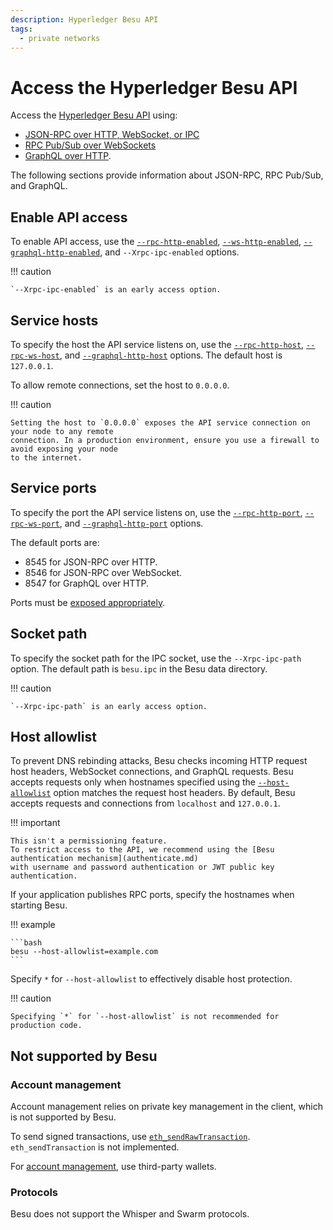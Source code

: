 ```yaml
---
description: Hyperledger Besu API
tags:
  - private networks
---
```


# Access the Hyperledger Besu API

Access the [Hyperledger Besu API](../../reference/api/index.md) using:

* [JSON-RPC over HTTP, WebSocket, or IPC](json-rpc.md)
* [RPC Pub/Sub over WebSockets](rpc-pubsub.md)
* [GraphQL over HTTP](graphql.md).

The following sections provide information about JSON-RPC, RPC Pub/Sub, and GraphQL.

## Enable API access

To enable API access, use the
[`--rpc-http-enabled`](../../reference/cli/options.md#rpc-http-enabled),
[`--ws-http-enabled`](../../reference/cli/options.md#rpc-ws-enabled),
[`--graphql-http-enabled`](../../reference/cli/options.md#graphql-http-enabled), and
`--Xrpc-ipc-enabled` options.

!!! caution

    `--Xrpc-ipc-enabled` is an early access option.

## Service hosts

To specify the host the API service listens on, use the
[`--rpc-http-host`](../../reference/cli/options.md#rpc-http-host),
[`--rpc-ws-host`](../../reference/cli/options.md#rpc-ws-host), and
[`--graphql-http-host`](../../reference/cli/options.md#graphql-http-host) options. The
default host is `127.0.0.1`.

To allow remote connections, set the host to `0.0.0.0`.

!!! caution

    Setting the host to `0.0.0.0` exposes the API service connection on your node to any remote
    connection. In a production environment, ensure you use a firewall to avoid exposing your node
    to the internet.

## Service ports

To specify the port the API service listens on, use the
[`--rpc-http-port`](../../reference/cli/options.md#rpc-http-port),
[`--rpc-ws-port`](../../reference/cli/options.md#rpc-ws-port), and
[`--graphql-http-port`](../../reference/cli/options.md#graphql-http-port) options.

The default ports are:

* 8545 for JSON-RPC over HTTP.
* 8546 for JSON-RPC over WebSocket.
* 8547 for GraphQL over HTTP.

Ports must be [exposed appropriately](../connect/configure-ports.md).

## Socket path

To specify the socket path for the IPC socket, use the `--Xrpc-ipc-path` option.
The default path is `besu.ipc` in the Besu data directory.

!!! caution

    `--Xrpc-ipc-path` is an early access option.

## Host allowlist

To prevent DNS rebinding attacks, Besu checks incoming HTTP request host headers, WebSocket connections, and GraphQL
requests.
Besu accepts requests only when hostnames specified using the
[`--host-allowlist`](../../reference/cli/options.md#host-allowlist) option matches the request host headers.
By default, Besu accepts requests and connections from `localhost` and `127.0.0.1`.

!!! important

    This isn't a permissioning feature.
    To restrict access to the API, we recommend using the [Besu authentication mechanism](authenticate.md)
    with username and password authentication or JWT public key authentication.

If your application publishes RPC ports, specify the hostnames when starting Besu.

!!! example

    ```bash
    besu --host-allowlist=example.com
    ```

Specify `*` for `--host-allowlist` to effectively disable host protection.

!!! caution

    Specifying `*` for `--host-allowlist` is not recommended for production code.

## Not supported by Besu

### Account management

Account management relies on private key management in the client, which is not supported by Besu.

To send signed transactions, use
[`eth_sendRawTransaction`](../../reference/api/index.md#eth_sendrawtransaction).
`eth_sendTransaction` is not implemented.

For [account management](../send-transactions.md#use-wallets-for-key-management), use third-party wallets.

### Protocols

Besu does not support the Whisper and Swarm protocols.

